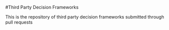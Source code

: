 #Third Party Decision Frameworks

This is the repository of third party decision frameworks submitted through pull requests
